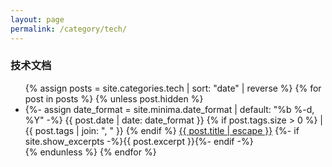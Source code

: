 ```yaml
---
layout: page
permalink: /category/tech/
---
```


<h3 class="post-list-heading">  技术文档  </h3>
  <ul class="post-list">
    {% assign posts = site.categories.tech | sort: "date" | reverse %}
    {% for post in posts %}
      {% unless post.hidden %}
        <li>
          {%- assign date_format = site.minima.date_format | default: "%b %-d, %Y" -%}
          <span class="post-meta">{{ post.date | date: date_format }} {% if post.tags.size > 0 %} | {{ post.tags | join: ", " }} {% endif %}</span>
          <a class="post-link" href="{{ post.url | relative_url }}">{{ post.title | escape }}</a>
          {%- if site.show_excerpts -%}{{ post.excerpt }}{%- endif -%}
        </li>
      {% endunless %}
    {% endfor %}
  </ul>
